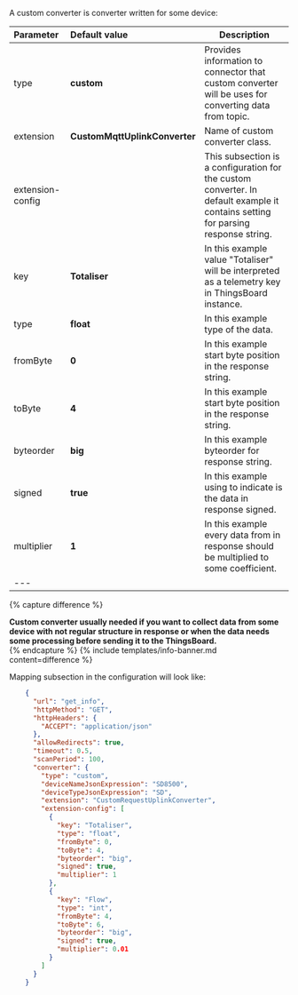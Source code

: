 A custom converter is converter written for some device:



|**Parameter**|**Default value**|**Description**|
|:-|:-|-
| type                        | **custom**                      | Provides information to connector that custom converter will be uses for converting data from topic.                                  |
| extension                   | **CustomMqttUplinkConverter**   | Name of custom converter class.                                                                                                       |
| extension-config            |                                 | This subsection is a configuration for the custom converter. In default example it contains setting for parsing response string.      |
| key                         | **Totaliser**                   | In this example value "Totaliser" will be interpreted as a telemetry key in ThingsBoard instance.                                     |
| type                        | **float**                       | In this example type of the data.                                                                                                     |
| fromByte                    | **0**                           | In this example start byte position in the response string.                                                                           |
| toByte                      | **4**                           | In this example start byte position in the response string.                                                                           |
| byteorder                   | **big**                         | In this example byteorder for response string.                                                                                        |
| signed                      | **true**                        | In this example using to indicate is the data in response signed.                                                                     |
| multiplier                  | **1**                           | In this example every data from in response should be multiplied to some coefficient.                                                 | 
|--- 

{% capture difference %}
<br>
  
**Custom converter usually needed if you want to collect data from some device with not regular structure in response or when the data needs some processing before sending it to the ThingsBoard.**  
{% endcapture %}
{% include templates/info-banner.md content=difference %}


Mapping subsection in the configuration will look like:
```json
    {
      "url": "get_info",
      "httpMethod": "GET",
      "httpHeaders": {
        "ACCEPT": "application/json"
      },
      "allowRedirects": true,
      "timeout": 0.5,
      "scanPeriod": 100,
      "converter": {
        "type": "custom",
        "deviceNameJsonExpression": "SD8500",
        "deviceTypeJsonExpression": "SD",
        "extension": "CustomRequestUplinkConverter",
        "extension-config": [
          {
            "key": "Totaliser",
            "type": "float",
            "fromByte": 0,
            "toByte": 4,
            "byteorder": "big",
            "signed": true,
            "multiplier": 1
          },
          {
            "key": "Flow",
            "type": "int",
            "fromByte": 4,
            "toByte": 6,
            "byteorder": "big",
            "signed": true,
            "multiplier": 0.01
          }
        ]
      }
    }
```
